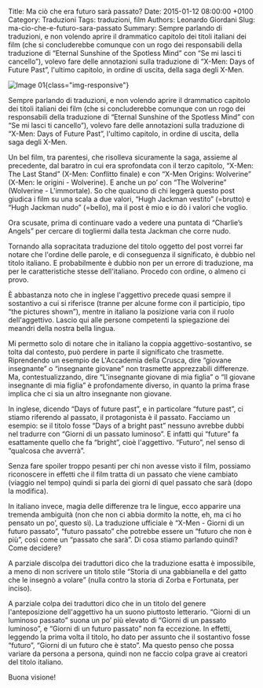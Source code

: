 Title: Ma ciò che era futuro sarà passato?
Date: 2015-01-12 08:00:00 +0100
Category: Traduzioni
Tags: traduzioni, film
Authors: Leonardo Giordani
Slug: ma-cio-che-e-futuro-sara-passato
Summary: Sempre parlando di traduzioni, e non volendo aprire il drammatico capitolo dei titoli italiani dei film (che si concluderebbe comunque con un rogo dei responsabili della traduzione di “Eternal Sunshine of the Spotless Mind” con “Se mi lasci ti cancello”), volevo fare delle annotazioni sulla traduzione di “X-Men: Days of Future Past”, l'ultimo capitolo, in ordine di uscita, della saga degli X-Men.

![Image 01](/images/ma-cio-che-e-futuro-sara-passato/fig01.jpg){class="img-responsive"}

Sempre parlando di traduzioni, e non volendo aprire il drammatico capitolo dei titoli italiani dei film (che si concluderebbe comunque con un rogo dei responsabili della traduzione di “Eternal Sunshine of the Spotless Mind” con “Se mi lasci ti cancello”), volevo fare delle annotazioni sulla traduzione di “X-Men: Days of Future Past”, l'ultimo capitolo, in ordine di uscita, della saga degli X-Men.

Un bel film, tra parentesi, che risolleva sicuramente la saga, assieme al precedente, dal baratro in cui era sprofondata con il terzo capitolo, “X-Men: The Last Stand” (X-Men: Conflitto finale) e con “X-Men Origins: Wolverine” (X-Men: le origini - Wolverine). E anche un po’ con “The Wolverine” (Wolverine - L'immortale). So che qualcuno di chi leggerà questo post giudica i film su una scala a due valori, “Hugh Jackman vestito” (=brutto) e “Hugh Jackman nudo” (=bello), ma il post è mio e io dò i valori che voglio.

Ora scusate, prima di continuare vado a vedere una puntata di “Charlie’s Angels” per cercare di togliermi dalla testa Jackman che corre nudo.

Tornando alla sopracitata traduzione del titolo oggetto del post vorrei far notare che l'ordine delle parole, e di conseguenza il significato, è dubbio nel titolo italiano. E probabilmente è dubbio non per un errore di traduzione, ma per le caratteristiche stesse dell'italiano. Procedo con ordine, o almeno ci provo.

È abbastanza noto che in inglese l'aggettivo precede quasi sempre il sostantivo a cui si riferisce (tranne per alcune forme con il participio, tipo “the pictures shown”), mentre in italiano la posizione varia con il ruolo dell'aggettivo. Lascio qui alle persone competenti la spiegazione dei meandri della nostra bella lingua.

Mi permetto solo di notare che in italiano la coppia aggettivo-sostantivo, se tolta dal contesto, può perdere in parte il significato che trasmette. Riprendendo un esempio de L'Accademia della Crusca, dire “giovane insegnante” o “insegnante giovane” non trasmette apprezzabili differenze. Ma, contestualizzando, dire “L'insegnante giovane di mia figlia” o “Il giovane insegnante di mia figlia” è profondamente diverso, in quanto la prima frase implica che ci sia un altro insegnante non giovane.

In inglese, dicendo “Days of future past”, e in particolare “future past”, ci stiamo riferendo al passato, il protagonista è il passato. Facciamo un esempio: se il titolo fosse “Days of a bright past” nessuno avrebbe dubbi nel tradurre con “Giorni di un passato luminoso”. E infatti qui “future” fa esattamente quello che fa “bright”, cioè l'aggettivo. “Futuro”, nel senso di “qualcosa che avverrà”.

Senza fare spoiler troppo pesanti per chi non avesse visto il film, possiamo riconoscere in effetti che il film tratta di un passato che viene cambiato (viaggio nel tempo) quindi si parla dei giorni di quel passato che sarà (dopo la modifica).

In italiano invece, magia delle differenze tra le lingue, ecco apparire una tremenda ambiguità (non che non ci abbia dormito la notte, eh, ma ci ho pensato un po’, questo sì). La traduzione ufficiale è “X-Men - Giorni di un futuro passato”, “futuro passato” che potrebbe essere un “futuro che non è più”, così come un “passato che sarà”. Di cosa stiamo parlando quindi? Come decidere?

A parziale discolpa dei traduttori dico che la traduzione esatta è impossibile, a meno di non scrivere un titolo stile “Storia di una gabbianella e del gatto che le insegnò a volare” (nulla contro la storia di Zorba e Fortunata, per inciso).

A parziale colpa dei traduttori dico che in un titolo del genere l'anteposizione dell'aggettivo ha un suono piuttosto letterario. “Giorni di un luminoso passato” suona un po’ più elevato di “Giorni di un passato luminoso”, e “Giorni di un futuro passato” non fa eccezione. In effetti, leggendo la prima volta il titolo, ho dato per assunto che il sostantivo fosse “futuro”, “Giorni di un futuro che è stato”. Ma questo penso che possa variare da persona a persona, quindi non ne faccio colpa grave ai creatori del titolo italiano.

Buona visione!